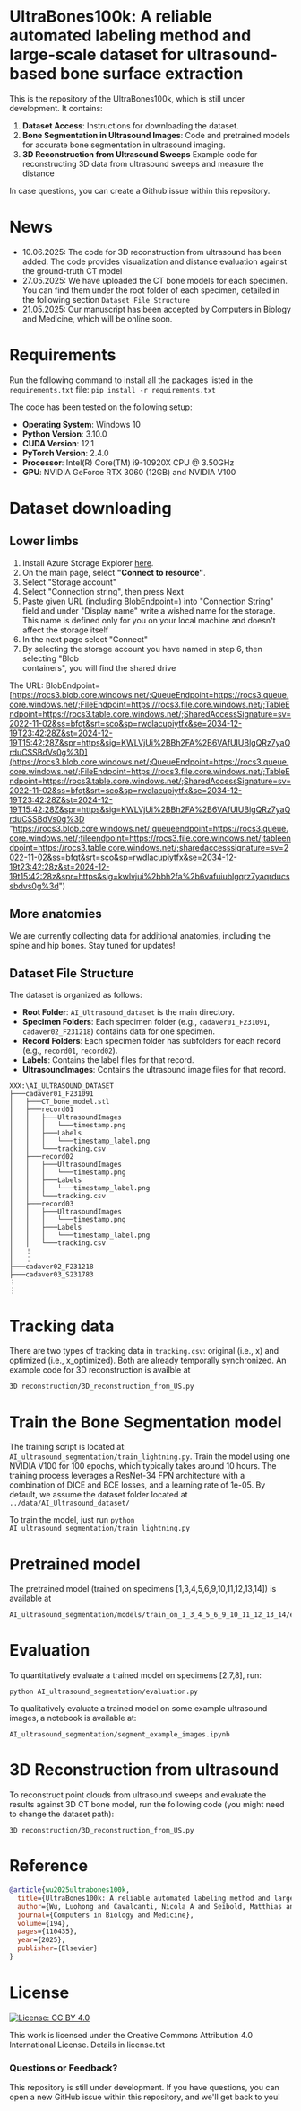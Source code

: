 # UltraBones100k: A reliable automated labeling method and large-scale dataset for ultrasound-based bone surface extraction

This is the repository of the UltraBones100k, which is still under development. It contains:
1. **Dataset Access**: Instructions for downloading the dataset.
2. **Bone Segmentation in Ultrasound Images**: Code and pretrained models for accurate bone segmentation in ultrasound imaging.
3. **3D Reconstruction from Ultrasound Sweeps** Example code for reconstructing 3D data from ultrasound sweeps and measure the distance

In case questions, you can create a Github issue within this repository.

# News
- 10.06.2025: The code for 3D reconstruction from ultrasound has been added. The code provides visualization and distance evaluation against the ground-truth CT model
- 27.05.2025: We have uploaded the CT bone models for each specimen. You can find them under the root folder of each specimen, detailed in the following section `Dataset File Structure`
- 21.05.2025: Our manuscript has been accepted by Computers in Biology and Medicine, which will be online soon.

# Requirements 
Run the following command to install all the packages listed in the `requirements.txt` file: 
```pip install -r requirements.txt```

The code has been tested on the following setup:

- **Operating System**: Windows 10
- **Python Version**: 3.10.0
- **CUDA Version**: 12.1
- **PyTorch Version**: 2.4.0
- **Processor**: Intel(R) Core(TM) i9-10920X CPU @ 3.50GHz
- **GPU**: NVIDIA GeForce RTX 3060 (12GB) and NVIDIA V100

# Dataset downloading
## Lower limbs 
1. Install Azure Storage Explorer [here](https://azure.microsoft.com/en-us/products/storage/storage-explorer).
2. On the main page, select **"Connect to resource"**.
3. Select "Storage account"
4. Select "Connection string", then press Next
5. Paste given URL (including BlobEndpoint=) into "Connection String" field and under  "Display name" write a wished name for the storage. This name is defined only for  you on your local machine and doesn't affect the storage itself
6. In the next page select "Connect"
7. By selecting the storage account you have named in step 6, then selecting "Blob  
containers", you will find the shared drive

The URL: BlobEndpoint=[https://rocs3.blob.core.windows.net/;QueueEndpoint=https://rocs3.queue.core.windows.net/;FileEndpoint=https://rocs3.file.core.windows.net/;TableEndpoint=https://rocs3.table.core.windows.net/;SharedAccessSignature=sv=2022-11-02&ss=bfqt&srt=sco&sp=rwdlacupiytfx&se=2034-12-19T23:42:28Z&st=2024-12-19T15:42:28Z&spr=https&sig=KWLVjUi%2BBh2FA%2B6VAfUIUBlgQRz7yaQrduCSSBdVs0g%3D](https://rocs3.blob.core.windows.net/;QueueEndpoint=https://rocs3.queue.core.windows.net/;FileEndpoint=https://rocs3.file.core.windows.net/;TableEndpoint=https://rocs3.table.core.windows.net/;SharedAccessSignature=sv=2022-11-02&ss=bfqt&srt=sco&sp=rwdlacupiytfx&se=2034-12-19T23:42:28Z&st=2024-12-19T15:42:28Z&spr=https&sig=KWLVjUi%2BBh2FA%2B6VAfUIUBlgQRz7yaQrduCSSBdVs0g%3D "https://rocs3.blob.core.windows.net/;queueendpoint=https://rocs3.queue.core.windows.net/;fileendpoint=https://rocs3.file.core.windows.net/;tableendpoint=https://rocs3.table.core.windows.net/;sharedaccesssignature=sv=2022-11-02&ss=bfqt&srt=sco&sp=rwdlacupiytfx&se=2034-12-19t23:42:28z&st=2024-12-19t15:42:28z&spr=https&sig=kwlvjui%2bbh2fa%2b6vafuiublgqrz7yaqrducssbdvs0g%3d")

## More anatomies
We are currently collecting data for additional anatomies, including the spine and hip bones. Stay tuned for updates!
## Dataset File Structure

The dataset is organized as follows:

- **Root Folder**: `AI_Ultrasound_dataset` is the main directory.
- **Specimen Folders**: Each specimen folder (e.g., `cadaver01_F231091`, `cadaver02_F231218`) contains data for one specimen.
- **Record Folders**: Each specimen folder has subfolders for each record (e.g., `record01`, `record02`).
- **Labels**: Contains the label files for that record.
- **UltrasoundImages**: Contains the ultrasound image files for that record.

```
XXX:\AI_ULTRASOUND_DATASET
├───cadaver01_F231091
│   ├───CT_bone_model.stl
│   ├───record01
│   │   ├───UltrasoundImages
│   │   │   └───timestamp.png
│   │   ├───Labels
│   │   │   └───timestamp_label.png
│   │   └───tracking.csv
│   ├───record02
│   │   ├───UltrasoundImages
│   │   │   └───timestamp.png
│   │   ├───Labels
│   │   │   └───timestamp_label.png
│   │   └───tracking.csv
│   ├───record03
│   │   ├───UltrasoundImages
│   │   │   └───timestamp.png
│   │   ├───Labels
│   │   │   └───timestamp_label.png
│   │   └───tracking.csv
│   ⋮
│   ⋮
├───cadaver02_F231218
├───cadaver03_S231783
⋮
⋮
```
# Tracking data
There are two types of tracking data in `tracking.csv`: original (i.e., x) and optimized (i.e., x_optimized). Both are already temporally synchronized. An example code for 3D reconstruction is availble at 
```
3D reconstruction/3D_reconstruction_from_US.py
```

# Train the Bone Segmentation model 
The training script is located at:
``` AI_ultrasound_segmentation/train_lightning.py ```. Train the model using one NVIDIA V100 for 100 epochs, which typically takes around 10 hours. The training process leverages a ResNet-34 FPN architecture with a combination of DICE and BCE losses, and a learning rate of 1e-05.
By default, we assume the dataset folder located at ```../data/AI_Ultrasound_dataset/```

To train the model, just run `python AI_ultrasound_segmentation/train_lightning.py`


# Pretrained model
The pretrained model (trained on specimens [1,3,4,5,6,9,10,11,12,13,14]) is available at 
```
AI_ultrasound_segmentation/models/train_on_1_3_4_5_6_9_10_11_12_13_14/epoch_100.pth
```


# Evaluation
To quantitatively evaluate a trained model on specimens [2,7,8], run:

```
python AI_ultrasound_segmentation/evaluation.py
```


To qualitatively evaluate a trained model on some example ultrasound images, a notebook is available at:

```
AI_ultrasound_segmentation/segment_example_images.ipynb
```



# 3D Reconstruction from ultrasound

To reconstruct point clouds from ultrasound sweeps and evaluate the results against 3D CT bone model, run the following code (you might need to change the dataset path):
```
3D reconstruction/3D_reconstruction_from_US.py
```

# Reference
```bibtex
@article{wu2025ultrabones100k,
  title={UltraBones100k: A reliable automated labeling method and large-scale dataset for ultrasound-based bone surface extraction},
  author={Wu, Luohong and Cavalcanti, Nicola A and Seibold, Matthias and Loggia, Giuseppe and Reissner, Lisa and Hein, Jonas and Beeler, Silvan and Vieh{\"o}fer, Arnd and Wirth, Stephan and Calvet, Lilian and others},
  journal={Computers in Biology and Medicine},
  volume={194},
  pages={110435},
  year={2025},
  publisher={Elsevier}
}
```

# License
[![License: CC BY 4.0](https://img.shields.io/badge/License-CC_BY_4.0-blue.svg)](https://creativecommons.org/licenses/by/4.0/)

This work is licensed under the Creative Commons Attribution 4.0 International License. Details in license.txt

### Questions or Feedback?

This repository is still under development. If you have questions, you can open a new GitHub issue within this repository, and we'll get back to you!